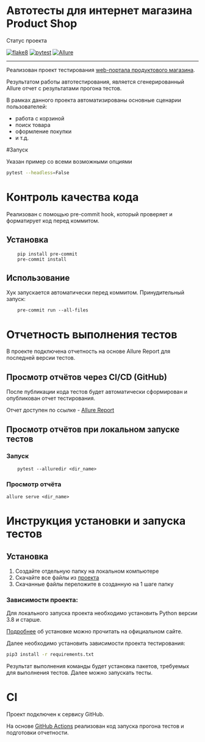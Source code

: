 
# Автотесты для интернет магазина Product Shop

Статус проекта

[![flake8](https://github.com/gonuskus/Innopolis_final/actions/workflows/workflow_flake8.yml/badge.svg?branch=main)](https://github.com/gonuskus/Innopolis_final/actions/workflows/workflow_flake8.yml)
[![pytest](https://github.com/gonuskus/Innopolis_final/actions/workflows/workflow_pytest.yml/badge.svg?branch=main)](https://github.com/gonuskus/Innopolis_final/actions/workflows/workflow_pytest.yml)
[![Allure](https://img.shields.io/static/v1?label=AllureReport&message=informational&color=blue)](https://gonuskus.github.io/Innopolis_final/)
***

Реализован проект тестирования [web-портала продуктового магазина](https://berpress.github.io/online-grocery-store/).

Результатом работы автотестирования, является сгенерированный Allure отчет с результатами прогона тестов.

В рамках данного проекта автоматизированы основные сценарии пользователей:
* работа с корзиной
* поиск товара
* оформление покупки
* и т.д.

#Запуск

Указан пример со всеми возможными опциями

```bash
pytest --headless=False
```

# Контроль качества кода

Реализован с помощью pre-commit hook, который проверяет и форматирует код перед коммитом.

## Установка

```
    pip install pre-commit
    pre-commit install
```

## Использование

Хук запускается автоматически перед коммитом. Принудительный запуск:

```
    pre-commit run --all-files
```


# Отчетность выполнения тестов

В проекте подключена отчетность на основе Allure Report для последней версии тестов.

## Просмотр отчётов через CI/CD (GitHub)

После публикации кода тестов будет автоматически сформирован и опубликован отчет тестирования.

Отчет доступен по ссылке - [Allure Report](https://gonuskus.github.io/Innopolis_final/)

## Просмотр отчётов при локальном запуске тестов
### Запуск

```
    pytest --alluredir <dir_name>
```

### Просмотр отчёта

```
allure serve <dir_name>
```


# Инструкция установки и запуска тестов
## Установка
1. Создайте отдельную папку на локальном компьютере
2. Скачайте все файлы из [проекта](https://github.com/gonuskus/Innopolis_final)
3. Скачанные файлы переложите в созданную на 1 шаге папку

### Зависимости проекта:
Для локального запуска проекта необходимо установить Python версии 3.8 и старше.


[Подробнее](https://www.python.org/downloads/) об установке можно прочитать на официальном сайте.

Далее необходимо установить зависимости проекта тестирования:

```bash
pip3 install -r requirements.txt
```
Результат выполнения команды будет установка пакетов, требуемых для выполнения тестов.
Далее можно запускать тесты.

# CI

Проект подключен к сервису GitHub.

На основе [GitHub Actions](https://github.com/gonuskus/Innopolis_final/actions) реализован код запуска прогона тестов и подготовки отчетности.
